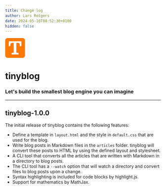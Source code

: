 ```yaml
---
title: Change log
author: Lars Rotgers
date: 2024-05-16T08:52:30+0100
hidden: false
---
```


<img src="logo.png" style="max-width: 64px;" alt="Logo of tinyblog" />

# tinyblog
### Let's build the smallest blog engine you can imagine

---

## tinyblog-1.0.0

The initial release of tinyblog contains the following features:
 
 * Define a template in `layout.html` and the style in `default.css` that are used for the blog.
 * Write blog posts in Markdown files in the `articles` folder. tinyblog will convert these posts to HTML by using the defined layout and stylesheet.
 * A CLI tool that converts all the articles that are written with Markdown in a directory to blog posts.
 * The CLI tool has a `--watch` option that will watch a directory and convert files to blog posts upon a change.
 * Syntax highlighting is included for code blocks by highlight.js.
 * Support for mathematics by MathJax.